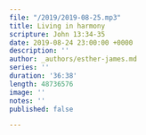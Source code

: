 ```yaml
---
file: "/2019/2019-08-25.mp3"
title: Living in harmony
scripture: John 13:34-35
date: 2019-08-24 23:00:00 +0000
description: ''
author: _authors/esther-james.md
series: ''
duration: '36:38'
length: 48736576
image: ''
notes: ''
published: false

---
```

